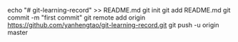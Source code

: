 echo "# git-learning-record" >> README.md
git init
git add README.md
git commit -m "first commit"
git remote add origin https://github.com/yanhengtao/git-learning-record.git
git push -u origin master
